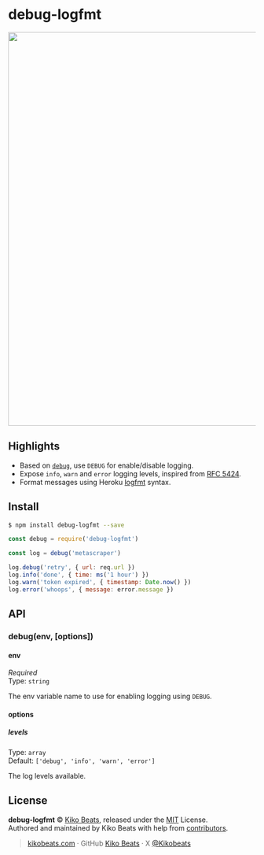# debug-logfmt

<div align="center">
	<img width="800" src="https://i.imgur.com/R0cd2Gj.png" >
</div>

## Highlights

- Based on [`debug`](https://www.npmjs.com/package/debug), use `DEBUG` for enable/disable logging.
- Expose `info`, `warn` and `error` logging levels, inspired from [RFC 5424](https://datatracker.ietf.org/doc/html/rfc5424).
- Format messages using Heroku [logfmt](https://brandur.org/logfmt) syntax.

## Install

```bash
$ npm install debug-logfmt --save
```

```js
const debug = require('debug-logfmt')

const log = debug('metascraper')

log.debug('retry', { url: req.url })
log.info('done', { time: ms('1 hour') })
log.warn('token expired', { timestamp: Date.now() })
log.error('whoops', { message: error.message })
```

## API

### debug(env, [options])

#### env

*Required*<br>
Type: `string`

The env variable name to use for enabling logging using `DEBUG`.

#### options

##### levels

Type: `array`<br>
Default: `['debug', 'info', 'warn', 'error']`

The log levels available.

## License

**debug-logfmt** © [Kiko Beats](https://kikobeats.com), released under the [MIT](https://github.com/Kikobeats/debug-logfmt/blob/master/LICENSE.md) License.<br>
Authored and maintained by Kiko Beats with help from [contributors](https://github.com/Kikobeats/debug-logfmt/contributors).

> [kikobeats.com](https://kikobeats.com) · GitHub [Kiko Beats](https://github.com/Kikobeats) · X [@Kikobeats](https://x.com/Kikobeats)
